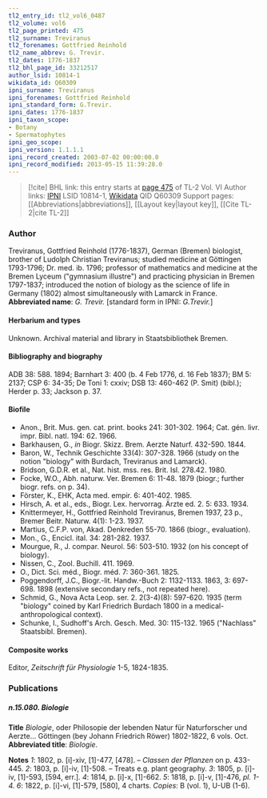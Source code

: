```yaml
---
tl2_entry_id: tl2_vol6_0487
tl2_volume: vol6
tl2_page_printed: 475
tl2_surname: Treviranus
tl2_forenames: Gottfried Reinhold
tl2_name_abbrev: G. Trevir.
tl2_dates: 1776-1837
tl2_bhl_page_id: 33212517
author_lsid: 10814-1
wikidata_id: Q60309
ipni_surname: Treviranus
ipni_forenames: Gottfried Reinhold
ipni_standard_form: G.Trevir.
ipni_dates: 1776-1837
ipni_taxon_scope: 
- Botany
- Spermatophytes
ipni_geo_scope: 
ipni_version: 1.1.1.1
ipni_record_created: 2003-07-02 00:00:00.0
ipni_record_modified: 2013-05-15 11:39:28.0
---
```


> [!cite] BHL link: this entry starts at [page 475](https://www.biodiversitylibrary.org/page/33212517) of TL-2 Vol. VI
> Author links: [IPNI](https://www.ipni.org/a/10814-1) LSID 10814-1, [Wikidata](https://www.wikidata.org/wiki/Q60309) QID Q60309
> Support pages: [[Abbreviations|abbreviations]], [[Layout key|layout key]], [[Cite TL-2|cite TL-2]]

### Author

Treviranus, Gottfried Reinhold (1776-1837), German (Bremen) biologist, brother of Ludolph Christian Treviranus; studied medicine at Göttingen 1793-1796; Dr. med. ib. 1796; professor of mathematics and medicine at the Bremen Lyceum ("gymnasium illustre") and practicing physician in Bremen 1797-1837; introduced the notion of biology as the science of life in Germany (1802) almost simultaneously with Lamarck in France. 
**Abbreviated name**: *G. Trevir.* \[standard form in IPNI: *G.Trevir.*\]

#### Herbarium and types

Unknown. Archival material and library in Staatsbibliothek Bremen.

#### Bibliography and biography

ADB 38: 588. 1894; Barnhart 3: 400 (b. 4 Feb 1776, d. 16 Feb 1837); BM 5: 2137; CSP 6: 34-35; De Toni 1: cxxiv; DSB 13: 460-462 (P. Smit) (bibl.); Herder p. 33; Jackson p. 37.

#### Biofile

- Anon., Brit. Mus. gen. cat. print. books 241: 301-302. 1964; Cat. gén. livr. impr. Bibl. natl. 194: 62. 1966.
- Barkhausen, G., *in* Biogr. Skizz. Brem. Aerzte Naturf. 432-590. 1844.
- Baron, W., Technik Geschichte 33(4): 307-328. 1966 (study on the notion "biology" with Burdach, Treviranus and Lamarck).
- Bridson, G.D.R. et al., Nat. hist. mss. res. Brit. Isl. 278.42. 1980.
- Focke, W.O., Abh. naturw. Ver. Bremen 6: 11-48. 1879 (biogr.; further biogr. refs. on p. 34).
- Förster, K., EHK, Acta med. empir. 6: 401-402. 1985.
- Hirsch, A. et al., eds., Biogr. Lex. hervorrag. Ärzte ed. 2. 5: 633. 1934.
- Knittermeyer, H., Gottfried Reinhold Treviranus, Bremen 1937, 23 p., Bremer Beitr. Naturw. 4(1): 1-23. 1937.
- Martius, C.F.P. von, Akad. Denkreden 55-70. 1866 (biogr., evaluation).
- Mon., G., Encicl. ital. 34: 281-282. 1937.
- Mourgue, R., J. compar. Neurol. 56: 503-510. 1932 (on his concept of biology).
- Nissen, C., Zool. Buchill. 411. 1969.
- O., Dict. Sci. méd., Biogr. méd. 7: 360-361. 1825.
- Poggendorff, J.C., Biogr.-lit. Handw.-Buch 2: 1132-1133. 1863, 3: 697-698. 1898 (extensive secondary refs., not repeated here).
- Schmid, G., Nova Acta Leop. ser. 2. 2(3-4)(8): 597-620. 1935 (term "biology" coined by Karl Friedrich Burdach 1800 in a medical-anthropological context).
- Schunke, I., Sudhoff's Arch. Gesch. Med. 30: 115-132. 1965 ("Nachlass" Staatsbibl. Bremen).

#### Composite works

Editor, *Zeitschrift für Physiologie* 1-5, 1824-1835.

### Publications

##### n.15.080. Biologie

**Title**
*Biologie*, oder Philosopie der lebenden Natur für Naturforscher und Aerzte... Göttingen (bey Johann Friedrich Röwer) 1802-1822, 6 vols. Oct.
**Abbreviated title**: *Biologie*.

**Notes**
*1*: 1802, p. \[i\]-xiv, \[1\]-477, \[478\]. – *Classen der Pflanzen* on p. 433-445.
*2*: 1803, p. \[i\]-iv, \[1\]-508. – Treats e.g. plant geography.
*3*: 1805, p. \[i\]-iv, \[1\]-593, \[594, err.\].
*4*: 1814, p. \[i\]-x, \[1\]-662.
*5*: 1818, p. \[i\]-v, \[1\]-476, *pl. 1-4.*
*6*: 1822, p. \[i\]-vi, \[1\]-579, \[580\], 4 charts.
*Copies*: B (vol. 1), U-UB (1-6).

